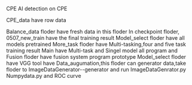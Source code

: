CPE
AI detection on CPE

CPE_data have row data

Balance_data floder have fresh data in this floder
In checkpoint floder, 0507_new_train have the final training result
	Model_select floder have all models pretrained
	More_task floder have Multi-tasking,four and five task training result
Main have Multi-task and Singel model all program and Fusion floder have fusion system program prototype
Model_select floder have VGG
tool have Data_augumation,this floder can generator data,take floder to ImageDataGenerator--generator and run ImageDataGenrator.py
	Numpydata.py and ROC curve
 
